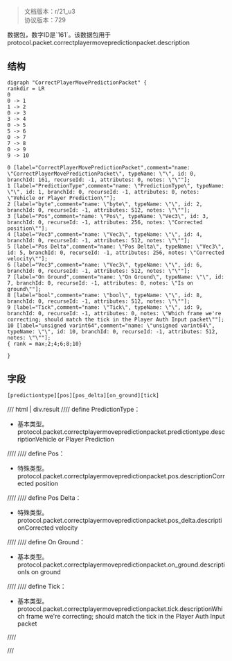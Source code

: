 # <!-- md:samp CorrectPlayerMovePredictionPacket -->

> 文档版本：r/21_u3<br/>协议版本：729

<!-- md:samp CorrectPlayerMovePredictionPacket -->数据包，数字ID是`161`。该数据包用于protocol.packet.correctplayermovepredictionpacket.description

## 结构

```viz
digraph "CorrectPlayerMovePredictionPacket" {
rankdir = LR
0
0 -> 1
1 -> 2
0 -> 3
3 -> 4
0 -> 5
5 -> 6
0 -> 7
7 -> 8
0 -> 9
9 -> 10

0 [label="CorrectPlayerMovePredictionPacket",comment="name: \"CorrectPlayerMovePredictionPacket\", typeName: \"\", id: 0, branchId: 161, recurseId: -1, attributes: 0, notes: \"\""];
1 [label="PredictionType",comment="name: \"PredictionType\", typeName: \"\", id: 1, branchId: 0, recurseId: -1, attributes: 0, notes: \"Vehicle or Player Prediction\""];
2 [label="byte",comment="name: \"byte\", typeName: \"\", id: 2, branchId: 0, recurseId: -1, attributes: 512, notes: \"\""];
3 [label="Pos",comment="name: \"Pos\", typeName: \"Vec3\", id: 3, branchId: 0, recurseId: -1, attributes: 256, notes: \"Corrected position\""];
4 [label="Vec3",comment="name: \"Vec3\", typeName: \"\", id: 4, branchId: 0, recurseId: -1, attributes: 512, notes: \"\""];
5 [label="Pos Delta",comment="name: \"Pos Delta\", typeName: \"Vec3\", id: 5, branchId: 0, recurseId: -1, attributes: 256, notes: \"Corrected velocity\""];
6 [label="Vec3",comment="name: \"Vec3\", typeName: \"\", id: 6, branchId: 0, recurseId: -1, attributes: 512, notes: \"\""];
7 [label="On Ground",comment="name: \"On Ground\", typeName: \"\", id: 7, branchId: 0, recurseId: -1, attributes: 0, notes: \"Is on ground\""];
8 [label="bool",comment="name: \"bool\", typeName: \"\", id: 8, branchId: 0, recurseId: -1, attributes: 512, notes: \"\""];
9 [label="Tick",comment="name: \"Tick\", typeName: \"\", id: 9, branchId: 0, recurseId: -1, attributes: 0, notes: \"Which frame we're correcting; should match the tick in the Player Auth Input packet\""];
10 [label="unsigned varint64",comment="name: \"unsigned varint64\", typeName: \"\", id: 10, branchId: 0, recurseId: -1, attributes: 512, notes: \"\""];
{ rank = max;2;4;6;8;10}

}

```

## 字段

```title='CorrectPlayerMovePredictionPacket'
[predictiontype][pos][pos_delta][on_ground][tick]
```

/// html | div.result
//// define
PredictionType：<!-- md:samp byte -->

- 基本类型。protocol.packet.correctplayermovepredictionpacket.predictiontype.descriptionVehicle or Player Prediction


////
//// define
Pos：[<!-- md:samp Vec3 -->](../types/vec3.md)

- 特殊类型。protocol.packet.correctplayermovepredictionpacket.pos.descriptionCorrected position


////
//// define
Pos Delta：[<!-- md:samp Vec3 -->](../types/vec3.md)

- 特殊类型。protocol.packet.correctplayermovepredictionpacket.pos_delta.descriptionCorrected velocity


////
//// define
On Ground：<!-- md:samp bool -->

- 基本类型。protocol.packet.correctplayermovepredictionpacket.on_ground.descriptionIs on ground


////
//// define
Tick：<!-- md:samp unsigned varint64 -->

- 基本类型。protocol.packet.correctplayermovepredictionpacket.tick.descriptionWhich frame we're correcting; should match the tick in the Player Auth Input packet


////

///

